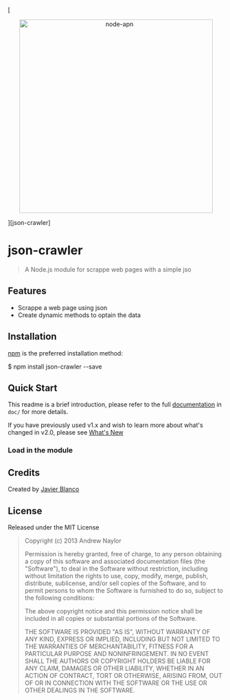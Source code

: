 [<p align="center"><img src="doc/logo.png" alt="node-apn" width="450" height="auto"></p>][json-crawler]

json-crawler
========

> A Node.js module for scrappe web pages with a simple jso

## Features

- Scrappe a web page using json
- Create dynamic methods to optain the data

## Installation

[npm][] is the preferred installation method:

  $ npm install json-crawler --save

## Quick Start

This readme is a brief introduction, please refer to the full [documentation](doc/json-crawler.markdown) in `doc/` for more details.

If you have previously used v1.x and wish to learn more about what's changed in v2.0, please see [What's New](doc/whats-new.markdown)

### Load in the module

## Credits

Created by [Javier Blanco][javi11]

## License

Released under the MIT License

> Copyright (c) 2013 Andrew Naylor
>
> Permission is hereby granted, free of charge, to any person obtaining a copy
> of this software and associated documentation files (the "Software"), to deal
> in the Software without restriction, including without limitation the rights
> to use, copy, modify, merge, publish, distribute, sublicense, and/or sell
> copies of the Software, and to permit persons to whom the Software is
> furnished to do so, subject to the following conditions:
>
> The above copyright notice and this permission notice shall be included in
> all copies or substantial portions of the Software.
>
> THE SOFTWARE IS PROVIDED "AS IS", WITHOUT WARRANTY OF ANY KIND, EXPRESS OR IMPLIED, INCLUDING BUT NOT LIMITED TO THE WARRANTIES OF MERCHANTABILITY, FITNESS FOR A PARTICULAR PURPOSE AND NONINFRINGEMENT. IN NO EVENT SHALL THE AUTHORS OR COPYRIGHT HOLDERS BE LIABLE FOR ANY CLAIM, DAMAGES OR OTHER LIABILITY, WHETHER IN AN ACTION OF CONTRACT, TORT OR OTHERWISE, ARISING FROM, OUT OF OR IN CONNECTION WITH THE SOFTWARE OR THE USE OR OTHER DEALINGS IN THE SOFTWARE.

[javi11]: https://github.com/javi11
[npm]: https://npmjs.org
